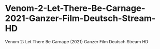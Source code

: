 # Venom-2-Let-There-Be-Carnage-2021-Ganzer-Film-Deutsch-Stream-HD
Venom 2: Let There Be Carnage (2021) Ganzer Film Deutsch Stream HD
